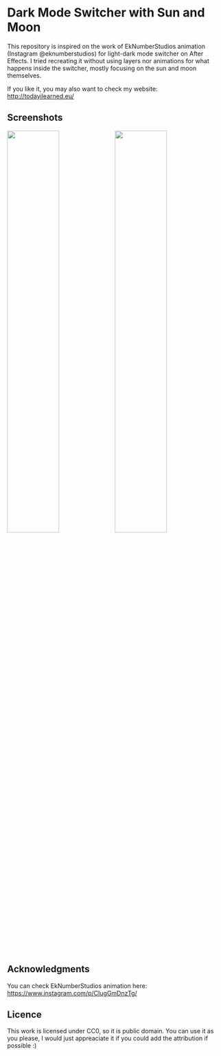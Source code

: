 # Dark Mode Switcher with Sun and Moon

This repository is inspired on the work of EkNumberStudios animation (Instagram @eknumberstudios) for light-dark mode switcher on After Effects. I tried recreating it without using layers nor animations for what happens inside the switcher, mostly focusing on the sun and moon themselves.

If you like it, you may also want to check my website: http://todayilearned.eu/


## Screenshots

<img src="https://user-images.githubusercontent.com/65077544/106079302-41bc5080-6115-11eb-84bf-059fb2fa1bf1.jpeg" width="49%" align="center">
<img src="https://user-images.githubusercontent.com/65077544/106079304-4254e700-6115-11eb-82e8-1c168881283d.jpeg" width="49%" align="center">


## Acknowledgments

You can check EkNumberStudios animation here: https://www.instagram.com/p/CIugGmDnzTg/


## Licence

This work is licensed under CC0, so it is public domain. You can use it as you please, I would just appreaciate it if you could add the attribution if possible :)
